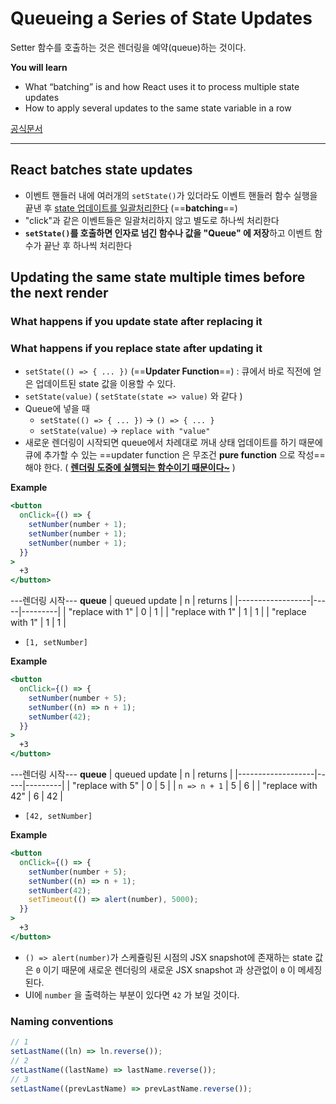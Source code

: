 # Queueing a Series of State Updates

Setter 함수를 호출하는 것은 렌더링을 예약(queue)하는 것이다.

**You will learn**

- What “batching” is and how React uses it to process multiple state updates
- How to apply several updates to the same state variable in a row

[공식문서](https://react.dev/learn/queueing-a-series-of-state-updates)

---

## React batches state updates

- 이벤트 핸들러 내에 여러개의 `setState()`가 있더라도 이벤트 핸들러 함수 실행을 끝낸 후 <u>state 업데이트를 일괄처리한다</u> (==**batching**==)
- "click"과 같은 이벤트들은 일괄처리하지 않고 별도로 하나씩 처리한다
- **`setState()`를 호출하면 인자로 넘긴 함수나 값을 "Queue" 에 저장**하고 이벤트 함수가 끝난 후 하나씩 처리한다

## Updating the same state multiple times before the next render

### What happens if you update state after replacing it

### What happens if you replace state after updating it

- `setState(() => { ... })` (==**Updater Function**==) : 큐에서 바로 직전에 얻은 업데이트된 state 값을 이용할 수 있다.
- `setState(value)` ( `setState(state => value)` 와 같다 )
- Queue에 넣을 때
  - `setState(() => { ... })` -> `() => { ... }`
  - `setState(value)` -> `replace with "value"`
- 새로운 렌더링이 시작되면 queue에서 차례대로 꺼내 상태 업데이트를 하기 때문에 큐에 추가할 수 있는 ==updater function 은 무조건 **pure function** 으로 작성==해야 한다. ( **<u>렌더링 도중에 실행되는 함수이기 때문이다~</u>** )

**Example**

```jsx
<button
  onClick={() => {
    setNumber(number + 1);
    setNumber(number + 1);
    setNumber(number + 1);
  }}
>
  +3
</button>
```

\-\-\-렌더링 시작\-\-\-
**queue**
| queued update | n | returns |
|------------------|-----|---------|
| "replace with 1" | 0 | 1 |
| "replace with 1" | 1 | 1 |
| "replace with 1" | 1 | 1 |

- `[1, setNumber]`

**Example**

```jsx
<button
  onClick={() => {
    setNumber(number + 5);
    setNumber((n) => n + 1);
    setNumber(42);
  }}
>
  +3
</button>
```

\-\-\-렌더링 시작\-\-\-
**queue**
| queued update | n | returns |
|-------------------|-----|---------|
| "replace with 5" | 0 | 5 |
| `n => n + 1` | 5 | 6 |
| "replace with 42" | 6 | 42 |

- `[42, setNumber]`

**Example**

```jsx
<button
  onClick={() => {
    setNumber(number + 5);
    setNumber((n) => n + 1);
    setNumber(42);
    setTimeout(() => alert(number), 5000);
  }}
>
  +3
</button>
```

- `() => alert(number)`가 스케쥴링된 시점의 JSX snapshot에 존재하는 state 값은 `0` 이기 때문에 새로운 렌더링의 새로운 JSX snapshot 과 상관없이 `0` 이 메세징 된다.
- UI에 `number` 을 출력하는 부분이 있다면 `42` 가 보일 것이다.

### Naming conventions

```jsx
// 1
setLastName((ln) => ln.reverse());
// 2
setLastName((lastName) => lastName.reverse());
// 3
setLastName((prevLastName) => prevLastName.reverse());
```
